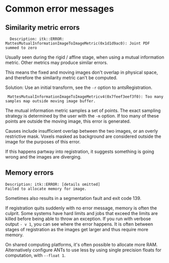 # Common error messages

## Similarity metric errors

```
  Description: itk::ERROR: MattesMutualInformationImageToImageMetric(0x1d1d9ac0): Joint PDF summed to zero
```

Usually seen during the rigid / affine stage, when using a mutual information metric. Other metrics may produce similar errors. 

This means the fixed and moving images don't overlap in physical space, and therefore the similarity metric can't be computed.

Solution: Use an initial transform, see the `-r` option to antsRegistration.

```
 MattesMutualInformationImageToImageMetricv4(0x7feef3eef3f0): Too many samples map outside moving image buffer.
```

The mutual information metric samples a set of points. The exact sampling strategy is determined by the user with the `-m` option. If too many of these points are outside the moving image, this error is generated.

Causes include insufficient overlap between the two images, or an overly restrictive mask. Voxels masked as background are considered outside the image for the purposes of this error.

If this happens partway into registration, it suggests something is going wrong and the images are diverging.

## Memory errors

```
Description: itk::ERROR: [details omitted]
Failed to allocate memory for image.
```

Sometimes also results in a segmentation fault and exit code 139.

If registration quits suddenly with no error message, memory is often the culprit. Some systems have hard limits and jobs that exceed the limits are killed before being able to throw an exception. If you run with verbose output `- v 1`, you can see where the error happens. It is often between stages of registration as the images get larger and thus require more memory.

On shared computing platforms, it's often possible to allocate more RAM. Alternatively configure ANTs to use less by using single precision floats for computation, with `--float 1`.


